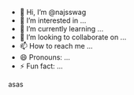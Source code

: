 - 👋 Hi, I’m @najsswag
- 👀 I’m interested in ...
- 🌱 I’m currently learning ...
- 💞️ I’m looking to collaborate on ...
- 📫 How to reach me ...
- 😄 Pronouns: ...
- ⚡ Fun fact: ...

<!---
najsswag/najsswag is a ✨ special ✨ repository because its `README.md` (this file) appears on your GitHub profile.
You can click the Preview link to take a look at your changes.
--->


asas

